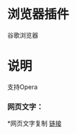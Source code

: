 # 浏览器插件

谷歌浏览器
# 说明
支持Opera

### 网页文字：
*网页文字复制 [链接](https://chrome.google.com/webstore/detail/simple-allow-copy/aefehdhdciieocakfobpaaolhipkcpgc)
